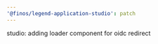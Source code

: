 ```yaml
---
'@finos/legend-application-studio': patch
---
```


studio: adding loader component for oidc redirect
